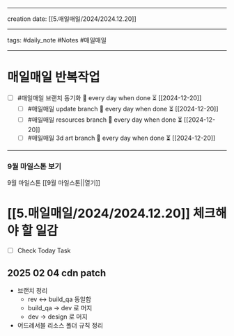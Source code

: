 
-------

creation date: [[5.매일매일/2024/2024.12.20]] 

--------

tags: #daily_note  #Notes #매일매일

---  
# 매일매일 반복작업 
- [ ] #매일매일 브랜치 동기화 🔁 every day when done ⏳ [[2024-12-20]] 
	- [ ] #매일매일 update branch  🔁 every day when done ⏳ [[2024-12-20]]
	- [ ] #매일매일 resources branch  🔁 every day when done ⏳ [[2024-12-20]]
	- [ ] #매일매일 3d art branch  🔁 every day when done ⏳ [[2024-12-20]]

--------

### 9월 마일스톤 보기
 9월 마일스톤 [[9월 마일스톤||열기]]



# [[5.매일매일/2024/2024.12.20]]  체크해야 할 일감

- [ ] Check Today Task



## 2025 02 04 cdn patch
-  브랜치 정리
	- rev <-> build_qa  동일함
	- build_qa -> dev 로 머지
	- dev -> design 로 머지
-  어드레서블 리소스 폴더 규칙 정리
